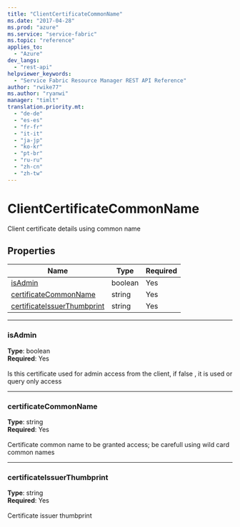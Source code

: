 ```yaml
---
title: "ClientCertificateCommonName"
ms.date: "2017-04-28"
ms.prod: "azure"
ms.service: "service-fabric"
ms.topic: "reference"
applies_to: 
  - "Azure"
dev_langs: 
  - "rest-api"
helpviewer_keywords: 
  - "Service Fabric Resource Manager REST API Reference"
author: "rwike77"
ms.author: "ryanwi"
manager: "timlt"
translation.priority.mt: 
  - "de-de"
  - "es-es"
  - "fr-fr"
  - "it-it"
  - "ja-jp"
  - "ko-kr"
  - "pt-br"
  - "ru-ru"
  - "zh-cn"
  - "zh-tw"
---
```

# ClientCertificateCommonName

Client certificate details using common name

## Properties
| Name | Type | Required |
| --- | --- | --- |
| [isAdmin](#isadmin) | boolean | Yes |
| [certificateCommonName](#certificatecommonname) | string | Yes |
| [certificateIssuerThumbprint](#certificateissuerthumbprint) | string | Yes |

____
### isAdmin
__Type__: boolean <br/>
__Required__: Yes<br/>
<br/>
Is this certificate used for admin access from the client, if false , it is used or query only access

____
### certificateCommonName
__Type__: string <br/>
__Required__: Yes<br/>
<br/>
Certificate common name to be granted access; be carefull using wild card common names

____
### certificateIssuerThumbprint
__Type__: string <br/>
__Required__: Yes<br/>
<br/>
Certificate issuer thumbprint
